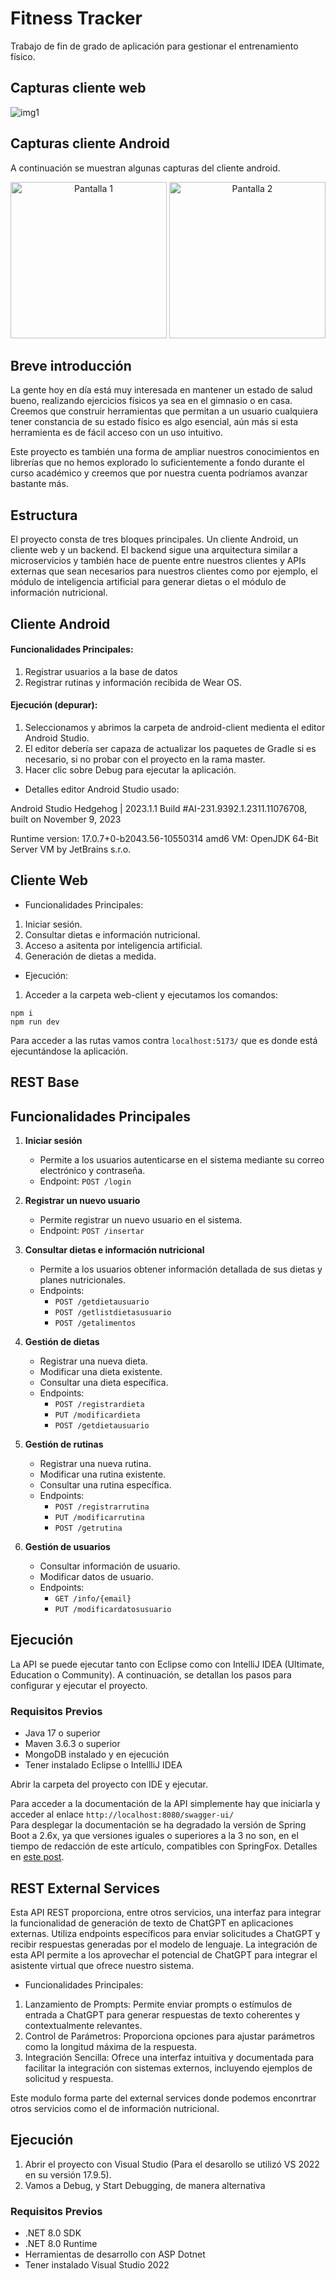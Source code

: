 # Fitness Tracker

Trabajo de fin de grado de aplicación para gestionar el entrenamiento físico.

## Capturas cliente web

![img1](capturas/web-img1.png)

## Capturas cliente Android

A continuación se muestran algunas capturas del cliente android.

<p align="center">
    <img src="/capturas/android-img1.png" alt="Pantalla 1" width="250"/>
    <img src="/capturas/android-img2.png" alt="Pantalla 2" width="250"/>
</p>

## Breve introducción

La gente hoy en día está muy interesada en mantener un estado de salud bueno, realizando ejercicios físicos ya sea en el gimnasio o en casa. Creemos que construir herramientas que permitan a un usuario cualquiera tener constancia de su estado físico es algo esencial, aún más si esta herramienta es de fácil acceso con un uso intuitivo.

Este proyecto es también una forma de ampliar nuestros conocimientos en librerías que no hemos explorado lo suficientemente a fondo durante el curso académico y creemos que por nuestra cuenta podríamos avanzar bastante más.

## Estructura

El proyecto consta de tres bloques principales. Un cliente Android, un cliente web y un backend. El backend sigue una arquitectura similar a microservicios y también hace de puente entre nuestros clientes y APIs externas que sean necesarios para nuestros clientes como por ejemplo, el módulo de inteligencia artificial para generar dietas o el módulo de información nutricional.

## Cliente Android

#### Funcionalidades Principales:

1. Registrar usuarios a la base de datos
2. Registrar rutinas y información recibida de Wear OS.

#### Ejecución (depurar):

1. Seleccionamos y abrimos la carpeta de android-client medienta el editor Android Studio.
2. El editor debería ser capaza de actualizar los paquetes de Gradle si es necesario, si no probar con el proyecto en la rama master.
3. Hacer clic sobre Debug para ejecutar la aplicación.

- Detalles editor Android Studio usado:

Android Studio Hedgehog | 2023.1.1
Build #AI-231.9392.1.2311.11076708, built on November 9, 2023

Runtime version: 17.0.7+0-b2043.56-10550314 amd6
VM: OpenJDK 64-Bit Server VM by JetBrains s.r.o.

## Cliente Web

- Funcionalidades Principales:

1. Iniciar sesión.
2. Consultar dietas e información nutricional.
3. Acceso a asitenta por inteligencia artificial.
4. Generación de dietas a medida.

- Ejecución:

1. Acceder a la carpeta web-client y ejecutamos los comandos:

```shell
npm i
npm run dev
```

Para acceder a las rutas vamos contra ``localhost:5173/`` que es donde está ejecuntándose la aplicación.

## REST Base

## Funcionalidades Principales

1. **Iniciar sesión**
    - Permite a los usuarios autenticarse en el sistema mediante su correo electrónico y contraseña.
    - Endpoint: `POST /login`

2. **Registrar un nuevo usuario**
    - Permite registrar un nuevo usuario en el sistema.
    - Endpoint: `POST /insertar`

3. **Consultar dietas e información nutricional**
    - Permite a los usuarios obtener información detallada de sus dietas y planes nutricionales.
    - Endpoints:
      - `POST /getdietausuario`
      - `POST /getlistdietasusuario`
      - `POST /getalimentos`

4. **Gestión de dietas**
    - Registrar una nueva dieta.
    - Modificar una dieta existente.
    - Consultar una dieta específica.
    - Endpoints:
      - `POST /registrardieta`
      - `PUT /modificardieta`
      - `POST /getdietausuario`

5. **Gestión de rutinas**
    - Registrar una nueva rutina.
    - Modificar una rutina existente.
    - Consultar una rutina específica.
    - Endpoints:
      - `POST /registrarrutina`
      - `PUT /modificarrutina`
      - `POST /getrutina`

6. **Gestión de usuarios**
    - Consultar información de usuario.
    - Modificar datos de usuario.
    - Endpoints:
      - `GET /info/{email}`
      - `PUT /modificardatosusuario`

## Ejecución

La API se puede ejecutar tanto con Eclipse como con IntelliJ IDEA (Ultimate, Education o Community). A continuación, se detallan los pasos para configurar y ejecutar el proyecto.

### Requisitos Previos

- Java 17 o superior
- Maven 3.6.3 o superior
- MongoDB instalado y en ejecución
- Tener instalado Eclipse o IntellliJ IDEA

Abrir la carpeta del proyecto con IDE y ejecutar.

Para acceder a la documentación de la API simplemente hay que iniciarla y acceder al enlace ``http://localhost:8080/swagger-ui/``<br>
Para desplegar la documentación se ha degradado la versión de Spring Boot a 2.6x, ya que versiones iguales o superiores a la 3
no son, en el tiempo de redacción de este artículo, compatibles con SpringFox. Detalles en [este post](https://stackoverflow.com/questions/71549614/springfox-type-javax-servlet-http-httpservletrequest-not-present).

## REST External Services

Esta API REST proporciona, entre otros servicios, una interfaz para integrar la funcionalidad de generación de texto de ChatGPT en aplicaciones externas. Utiliza endpoints específicos para enviar solicitudes a ChatGPT y recibir respuestas generadas por el modelo de lenguaje. La integración de esta API permite a los aprovechar el potencial de ChatGPT para integrar el asistente virtual que ofrece nuestro sistema.

- Funcionalidades Principales:

1. Lanzamiento de Prompts: Permite enviar prompts o estímulos de entrada a ChatGPT para generar respuestas de texto coherentes y contextualmente relevantes.
2. Control de Parámetros: Proporciona opciones para ajustar parámetros como la longitud máxima de la respuesta.
3. Integración Sencilla: Ofrece una interfaz intuitiva y documentada para facilitar la integración con sistemas externos, incluyendo ejemplos de solicitud y respuesta.

Este modulo forma parte del external services donde podemos enconrtrar otros servicios como el de información nutricional.

## Ejecución

1. Abrir el proyecto con Visual Studio (Para el desarollo se utilizó VS 2022 en su versión 17.9.5).
2. Vamos a Debug, y Start Debugging, de manera alternativa

### Requisitos Previos

- .NET 8.0 SDK
- .NET 8.0 Runtime
- Herramientas de desarrollo con ASP Dotnet
- Tener instalado Visual Studio 2022
